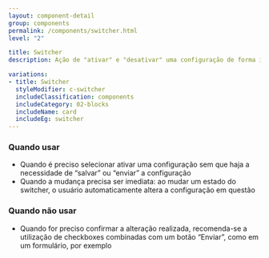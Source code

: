```yaml
---
layout: component-detail
group: components
permalink: /components/switcher.html
level: "2"

title: Switcher
description: Ação de "ativar" e "desativar" uma configuração de forma instantânea, também conhecido como "toogle"

variations:
- title: Switcher
  styleModifier: c-switcher
  includeClassification: components
  includeCategory: 02-blocks
  includeName: card
  includeEg: switcher
---
```


### Quando usar
- Quando é preciso selecionar ativar uma configuração sem que haja a necessidade de “salvar” ou “enviar” a configuração
- Quando a mudança precisa ser imediata: ao mudar um estado do switcher, o usuário automaticamente altera a configuração em questão


### Quando não usar
- Quando for preciso confirmar a alteração realizada, recomenda-se a utilização de checkboxes combinadas com um botão “Enviar”, como em um formulário, por exemplo
